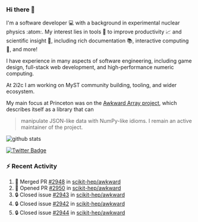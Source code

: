### Hi there 👋 

I'm a software developer 💻 with a background in experimental nuclear physics :atom:. My interest lies in tools :wrench: to improve productivity :chart_with_upwards_trend: and scientific insight :telescope:, including rich documentation 📚, interactive computing 🧮, and more! 

I have experience in many aspects of software engineering, including game design, full-stack web development, and high-performance numeric computing. 

At 2i2c I am working on MyST community building, tooling, and wider ecosystem. 

My main focus at Princeton was on the [Awkward Array project](awkward-array.org/), which describes itself as a library that can 
> manipulate JSON-like data with NumPy-like idioms. I remain an active maintainer of the project. 

![github stats](https://github-readme-stats.vercel.app/api?username=agoose77&show_icons=true&hide_rank=true&hide_title=true&bg_color=30,e76445,904e95&text_color=efe3ec&icon_color=efe3ec)
<!--
**agoose77/agoose77** is a ✨ _special_ ✨ repository because its `README.md` (this file) appears on your GitHub profile.

Here are some ideas to get you started:

- 🔭 I’m currently working on ...
- 🌱 I’m currently learning ...
- 👯 I’m looking to collaborate on ...
- 🤔 I’m looking for help with ...
- 💬 Ask me about ...
- 📫 How to reach me: ...
- 😄 Pronouns: ...
- ⚡ Fun fact: ...
-->

[![Twitter Badge](https://img.shields.io/twitter/follow/agoose77?style=flat-square&logo=Twitter&logoColor=white&color=cornflowerblue)](https://twitter.com/agoose77)

### :zap: Recent Activity

<!--START_SECTION:activity-->
1. 🎉 Merged PR [#2948](https://github.com/scikit-hep/awkward/pull/2948) in [scikit-hep/awkward](https://github.com/scikit-hep/awkward)
2. 💪 Opened PR [#2950](https://github.com/scikit-hep/awkward/pull/2950) in [scikit-hep/awkward](https://github.com/scikit-hep/awkward)
3. 🔒 Closed issue [#2943](https://github.com/scikit-hep/awkward/issues/2943) in [scikit-hep/awkward](https://github.com/scikit-hep/awkward)
4. 🔒 Closed issue [#2942](https://github.com/scikit-hep/awkward/issues/2942) in [scikit-hep/awkward](https://github.com/scikit-hep/awkward)
5. 🔒 Closed issue [#2944](https://github.com/scikit-hep/awkward/issues/2944) in [scikit-hep/awkward](https://github.com/scikit-hep/awkward)
<!--END_SECTION:activity-->

